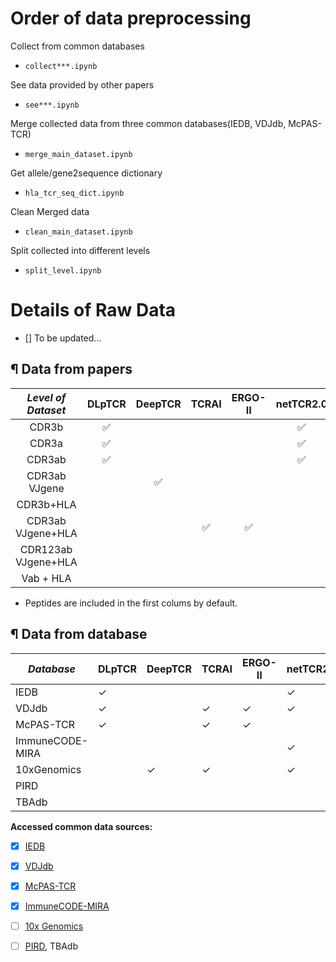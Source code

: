 # Order of data preprocessing

Collect from common databases
- `collect***.ipynb`

See data provided by other papers
- `see***.ipynb`

Merge collected data from three common databases(IEDB, VDJdb, McPAS-TCR)
- `merge_main_dataset.ipynb`

Get allele/gene2sequence dictionary
- `hla_tcr_seq_dict.ipynb`

Clean Merged data
- `clean_main_dataset.ipynb`

Split collected into different levels
- `split_level.ipynb`


# Details of Raw Data

- [] To be updated...

## ¶ Data from papers

|*Level of Dataset*|DLpTCR|DeepTCR|TCRAI|ERGO-II|netTCR2.0|netTCR2.1|pMTnet|PanPep|TEIM|STAPLER|epiTCR|TAPIR|TEPCAM|
|:---:|:---:|:---:|:---:|:---:|:---:|:---:|:---:|:---:|:---:|:---:|:---:|:---:|:---:|
|CDR3b|✅|     |     ||✅|     |      |✅|✅||✅||✅|
|CDR3a|✅|     |     ||✅|
|CDR3ab|✅|    |     ||✅| 
|CDR3ab VJgene||✅|
|CDR3b+HLA||     |     |     |     |     |✅||||✅|
|CDR3ab VJgene+HLA||     |✅|✅||||||||✅|
|CDR123ab VJgene+HLA||     ||| |✅|
|Vab + HLA||||||||||✅|
- Peptides are included in the first colums by default.


## ¶ Data from database

| *Database*|   DLpTCR   |   DeepTCR   |   TCRAI    |   ERGO-II   |   netTCR2.0 |   netTCR2.1 |   pMTnet   |   PanPep   |   TEIM     |   epiTCR   |TAPIR|TEPCAM|
|---|---|---|---|---|---|---|---|---|---|---|---|---|
|IEDB       |$\checkmark$|             |            |             |$\checkmark$ |$\checkmark$ |            |$\checkmark$|            |$\checkmark$||$\checkmark$|
|VDJdb      |$\checkmark$|             |$\checkmark$|$\checkmark$ |$\checkmark$ |$\checkmark$ |$\checkmark$|$\checkmark$|$\checkmark$|$\checkmark$|$\checkmark$ |$\checkmark$|
|McPAS-TCR  |$\checkmark$|             |$\checkmark$|$\checkmark$ |             |$\checkmark$ |$\checkmark$|$\checkmark$|$\checkmark$|$\checkmark$||$\checkmark$|
|ImmuneCODE-MIRA|        |             |            |             |$\checkmark$ |             |$\checkmark$|            |$\checkmark$|            |
|10xGenomics|            |$\checkmark$ |$\checkmark$|             |$\checkmark$ |$\checkmark$ |            |            |            |$\checkmark$|
|PIRD       |            |             |            |             |             |             |$\checkmark$|$\checkmark$|            |            |
|TBAdb      |            |             |            |             |             |             |            |            |            |$\checkmark$|


**Accessed common data sources:**
- [x] [IEDB](https://www.iedb.org/)
- [x] [VDJdb](https://github.com/antigenomics/vdjdb-db/releases)
- [x] [McPAS-TCR](http://friedmanlab.weizmann.ac.il/McPAS-TCR/)
- [x] [ImmuneCODE-MIRA](https://clients.adaptivebiotech.com/pub/covid-2020)
- [ ] [10x Genomics](https://www.10xgenomics.com/resources/datasets)
- [ ] [PIRD](https://db.cngb.org/pird/), TBAdb

